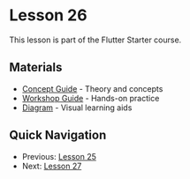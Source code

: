 # Lesson 26

This lesson is part of the Flutter Starter course.

## Materials

- [Concept Guide](./concept.md) - Theory and concepts
- [Workshop Guide](./workshop_26.md) - Hands-on practice
- [Diagram](./diagram.md) - Visual learning aids

## Quick Navigation

- Previous: [Lesson 25](/docs/lessons/lesson-25)
- Next: [Lesson 27](/docs/lessons/lesson-27)

